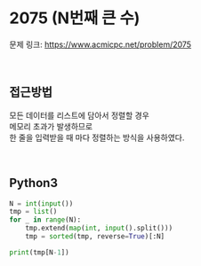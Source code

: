 # 2075 (N번째 큰 수)

문제 링크: <https://www.acmicpc.net/problem/2075>

<br>

## 접근방법

모든 데이터를 리스트에 담아서 정렬할 경우  
메모리 초과가 발생하므로  
한 줄을 입력받을 때 마다 정렬하는 방식을 사용하였다.

<br>

## Python3

```python
N = int(input())
tmp = list()
for _ in range(N):
    tmp.extend(map(int, input().split()))
    tmp = sorted(tmp, reverse=True)[:N]

print(tmp[N-1])
```
